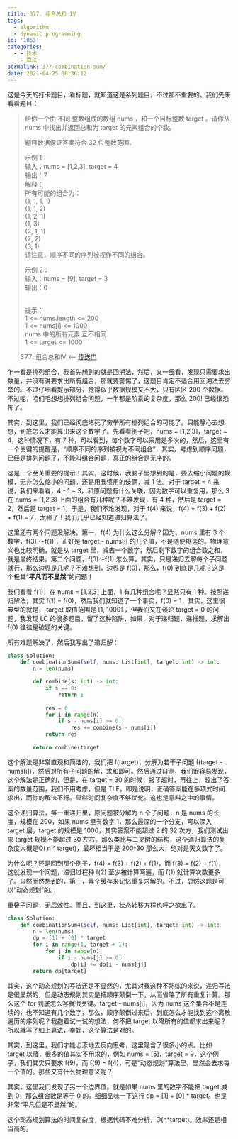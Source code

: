 ```yaml
---
title: 377. 组合总和 IV
tags:
  - algorithm
  - dynamic programming
id: '1053'
categories:
  - - 技术
    - 算法
permalink: 377-combination-sum/
date: 2021-04-25 00:36:12
---
```


这是今天的打卡题目，看标题，就知道这是系列题目，不过那不重要的。我们先来看看题目：

> 给你一个由 不同 整数组成的数组 nums ，和一个目标整数 target 。请你从 nums 中找出并返回总和为 target 的元素组合的个数。
> 
> 题目数据保证答案符合 32 位整数范围。
> 
> 示例 1：  
> 输入：nums = [1,2,3], target = 4  
> 输出：7  
> 解释：  
> 所有可能的组合为：  
> (1, 1, 1, 1)  
> (1, 1, 2)  
> (1, 2, 1)  
> (1, 3)  
> (2, 1, 1)  
> (2, 2)  
> (3, 1)  
> 请注意，顺序不同的序列被视作不同的组合。  
>   
> 示例 2：  
> 输入：nums = [9], target = 3  
> 输出：0  
>  
> 
> 提示：  
> 1 <= nums.length <= 200  
> 1 <= nums[i] <= 1000  
> nums 中的所有元素 互不相同  
> 1 <= target <= 1000
> 
> 377. 组合总和IV <-- [传送门](https://leetcode-cn.com/problems/combination-sum-iv)
<!-- more -->
乍一看是排列组合，我首先想到的就是回溯法，然后，又一细看，发现只需要求出数量，并没有说要求出所有组合，那就要警惕了，这题目肯定不适合用回溯法去穷举的。不过仔细看提示部分，觉得似乎数据规模又不大，只有区区 200 个数据。不过呢，咱们毛想想排列组合问题，一半都是阶乘的复杂度，那么 200! 已经很恐怖了。

其实，到这里，我们已经彻底堵死了穷举所有排列组合的可能了。只能静心去想想，到底怎么才能算出来这个数字了。先看看例子吧，nums = [1,2,3]，target = 4，这种情况下，有 7 种，可以看到，每个数字可以采用是多次的，然后，这里有一个关键的提醒是，“顺序不同的序列被视为不同组合”，其实，考虑到顺序问题，已经是排列问题了，不能叫组合问题，真正的组合是无序的。

这是一个至关重要的提示！其实，这时候，我脑子里想到的是，要去缩小问题的规模，无非怎么缩小的问题。还是用我惯用的伎俩，减 1 法。对于 target = 4 来说，我们来看看，4 - 1 = 3，和原问题有什么关联，因为数字可以重复用，那么 3 在 nums = [1,2,3] 上面的组合有几种呢？不难发现，有 4 种，然后是 target = 2，然后是 target = 1，于是，我们不难发现，对于 f(4) 来说，f(4) = f(3) + f(2) + f(1) = 7，太棒了！我们几乎已经知道递归算法了。

这里还有两个问题没解决，第一，f(4) 为什么这么分解？因为，nums 里有 3 个数字，f(3) ～f(1) ，正好是 target - nums[i] 的几个值，不是随便挑选的。物理意义也比较明确，就是从 target 里，减去一个数字，然后剩下数字的组合数之和，就是最终结果。第二个问题，f(3)～f(1) 怎么算，其实，只是递归去解每个子问题就行，那么边界是几呢？不难想到，边界是 f(0)，那么，f(0) 到底是几呢？这是个极其“**平凡而不显然**”的问题！

我们看看 f(1)，在 nums = [1,2,3] 上面，1 有几种组合呢？显然只有 1 种。按照递归解法，其实 f(1) = f(0)，然后我们就知道了一个事实，f(0) = 1，其实，这里很典型的就是， target 取值范围是 [1, 1000] ，但我们又在谈论 target = 0 的问题，我发现 LC 的很多题目，留了这种陷阱，如果，对于递归题，递推题，求解出 f(0) 往往是破题的关键。

所有难题解决了，然后我写出了递归解：

```python
class Solution:
    def combinationSum4(self, nums: List[int], target: int) -> int:
        n = len(nums)

        def combine(s: int) -> int:
            if s == 0: 
                return 1
            
            res = 0
            for i in range(n):
                if s - nums[i] >= 0:
                    res += combine(s - nums[i])
            return res
        
        return combine(target
```

这个解法是非常直观和简洁的，我们把 f(target)，分解为若干子问题 f(target - nums[i])，然后对所有子问题的解，求和即可。然后通过自测，我们很容易发现，这个解法是正确的，但是，在 target = 30 的时候，报了超时，再往上，超出了答案的数量范围，我们不用考虑，但是 TLE，即是说明，正确答案能在多项式时间求出，而你的解法不行。显然时间复杂度不够优化。这也是意料之中的事情。

这个递归算法，每一重递归里，原问题被分解为 n 个子问题，n 是 nums 的长度，规模在 200，如果 nums 里有数字 1，那么最深的一个分支，可以深入 target 层，target 的规模是 1000，其实答案不能超过 2 的 32 次方，我们测试出来 target 规模不能超过 30 左右。那么类比与二叉树的结构，这个递归算法的复杂度大概是O( n ^ target)，最坏相当于是 200^30 那么大，绝对是天文数字了。

为什么呢？还是回到那个例子，f(4) = f(3) + f(2) + f(1)，而 f(3) = f(2) + f(1)，这就发现一个问题，递归过程种 f(2) 至少被计算两遍，而 f(1) 就计算次数更多了。自然而然想到的，第一，弄个缓存来记忆重复求解的。不过，显然这题是可以“动态规划”的。

重叠子问题，无后效性。而且，到这里，状态转移方程也呼之欲出了。

```python
class Solution:
    def combinationSum4(self, nums: List[int], target: int) -> int:
        n = len(nums)
        dp = [1] + [0] * target
        for i in range(1, target + 1):
            for j in range(n):
                if i - nums[j] >= 0:
                    dp[i] += dp[i - nums[j]]
        return dp[target]
```

其实，这个动态规划的写法还是不显然的，尤其对我这种不熟练的来说，递归写法是很显然的，但是动态规划其实是把顺序颠倒一下，从而省略了所有重复计算。那么这个 for 到底怎么写就很关键。target - nums[i]，因为 nums 这个集合不是连续的，也不知道有几个数字，那么，顺序颠倒过来后，到底怎么才能找到这个离散遍历的序列呢？我抱着试一试的想法，何不把 target 以降所有的值都求出来呢？所以就写了如上算法，幸好，这个算法是对的。

其实，到这里，我们才能忐忑地去反向思考，这里隐含了很多小的点。比如 target 以降，很多的值其实不用求的，例如 nums = [5]，target = 9，这个例子，我们其实只要求 f(9)，而 f(9) = f(4)，可是“动态规划”算法里，显然会去求每一个值的。那些又有什么物理意义呢？

其实，这里我们发现了另一个边界值。就是如果 nums 里的数字不能把 target 减到 0，那么组合数是等于 0 的。细细品味一下这行 dp = [1] + [0] * target。也是非常“平凡但是不显然”的。

这个动态规划算法的时间复杂度，根据代码不难分析，O(n*target)。效率还是相当高的。